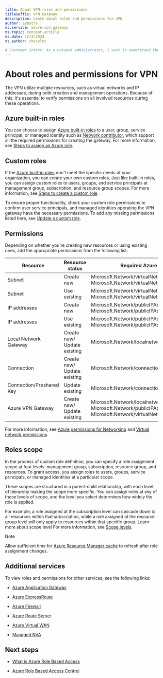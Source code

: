 ```yaml
---
title: About VPN roles and permissions
titleSuffix: VPN Gateway
description: Learn about roles and permissions for VPN 
author: aybatra
ms.service: azure-vpn-gateway
ms.topic: concept-article
ms.date: 12/4/2024
ms.author: cherylmc

# Customer intent: As a network administrator, I want to understand the roles and permissions required for managing a VPN gateway, so that I can ensure the appropriate access and functionality for users and resources involved in VPN operations.
---
```

# About roles and permissions for VPN 

The VPN utilize multiple resources, such as virtual networks and IP addresses, during both creation and management operations.
Because of this, it's essential to verify permissions on all involved resources during these operations.

## Azure built-in roles

You can choose to assign [Azure built-in roles](../role-based-access-control/built-in-roles.md) to a user, group, service principal, or managed identity such as [Network contributor](../role-based-access-control/built-in-roles.md#network-contributor), which support all the required permissions for creating the gateway.
For more information, see [Steps to assign an Azure role](../role-based-access-control/role-assignments-steps.md).

## Custom roles

If the [Azure built-in roles](../role-based-access-control/built-in-roles.md) don't meet the specific needs of your organization, you can create your own custom roles.
Just like built-in roles, you can assign custom roles to users, groups, and service principals at management group, subscription, and resource group scopes.
For more information, see [Steps to create a custom role](../role-based-access-control/custom-roles.md#steps-to-create-a-custom-role)  .

To ensure proper functionality, check your custom role permissions to confirm user service principals, and managed identities operating the VPN gateway have the necessary permissions.
To add any missing permissions listed here, see [Update a custom role](../role-based-access-control/custom-roles-portal.md#update-a-custom-role).

## Permissions

Depending on whether you're creating new resources or using existing ones, add the appropriate permissions from the following list:

|Resource | Resource status | Required Azure permissions |
|---|---|---|
| Subnet | Create new| Microsoft.Network/virtualNetworks/subnets/write<br>Microsoft.Network/virtualNetworks/subnets/join/action |
| Subnet | Use existing| Microsoft.Network/virtualNetworks/subnets/read<br>Microsoft.Network/virtualNetworks/subnets/join/action |
| IP addresses| Create new| Microsoft.Network/publicIPAddresses/write<br>Microsoft.Network/publicIPAddresses/join/action |
| IP addresses  | Use existing| Microsoft.Network/publicIPAddresses/read<br>Microsoft.Network/publicIPAddresses/join/action |
| Local Network Gateway  | Create new/ Update existing| Microsoft.Network/localnetworkgateways/write |
| Connection | Create new/ Update existing| Microsoft.Network/connections/write |
| Connection/Preshared Key | Update existing | Microsoft.Network/connections/sharedKey/action | 
| Azure VPN Gateway | Create new/ Update existing| Microsoft.Network/localnetworkgateways/write<br>Microsoft.Network/publicIPAddresses/join/action<br>Microsoft.Network/virtualNetworks/subnets/join/action | 

For more information, see [Azure permissions for Networking](../role-based-access-control/permissions/networking.md) and [Virtual network permissions](../virtual-network/virtual-network-manage-subnet.md#permissions).

## Roles scope

In the process of custom role definition, you can specify a role assignment scope at four levels: management group, subscription, resource group, and resources. To grant access, you assign roles to users, groups, service principals, or managed identities at a particular scope.

These scopes are structured in a parent-child relationship, with each level of hierarchy making the scope more specific. You can assign roles at any of these levels of scope, and the level you select determines how widely the role is applied.

For example, a role assigned at the subscription level can cascade down to all resources within that subscription, while a role assigned at the resource group level will only apply to resources within that specific group. Learn more about scope level
For more information, see [Scope levels](../role-based-access-control/scope-overview.md#scope-levels).

> [!NOTE]
> Allow sufficient time for [Azure Resource Manager cache](../role-based-access-control/troubleshooting.md) to refresh after role assignment changes.

## Additional services

To view roles and permissions for other services, see the following links:

- [Azure Application Gateway](../application-gateway/configuration-infrastructure.md)

- [Azure ExpressRoute](../expressroute/roles-permissions.md) 

- [Azure Firewall](../firewall/roles-permissions.md) 

- [Azure Route Server](../route-server/roles-permissions.md)

- [Azure Virtual WAN](../virtual-wan/roles-permissions.md)

- [Managed NVA](../virtual-wan/roles-permissions.md#nva-resources)

## Next steps

- [What is Azure Role Based Access](../role-based-access-control/overview.md)

- [Azure Role Based Access Control](../role-based-access-control/azure/role-based-access-control/role-assignments-list-portal)


